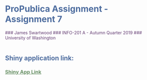 <div style="color: #4d6c9e">

# ProPublica Assignment - Assignment 7

<div style="color: #643d73">
### James Swartwood
### INFO-201 A - Autumn Quarter 2019
### University of Washington
</div>

<br>

## Shiny application link:
### <a href="https://jamesswartwood.shinyapps.io/assignment7/" style="color: #699166">Shiny App Link</a>

</div>
